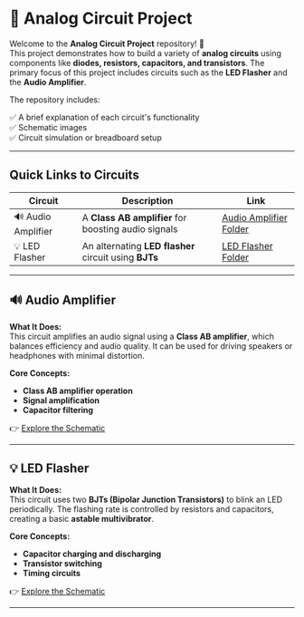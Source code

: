 # 🔌 Analog Circuit Project

Welcome to the **Analog Circuit Project** repository! 🎉  
This project demonstrates how to build a variety of **analog circuits** using components like **diodes, resistors, capacitors, and transistors**. The primary focus of this project includes circuits such as the **LED Flasher** and the **Audio Amplifier**.

The repository includes:

✅ A brief explanation of each circuit's functionality  
✅ Schematic images  
✅ Circuit simulation or breadboard setup  

---

## Quick Links to Circuits

| Circuit | Description | Link |
|--|--|--|
| 🔊 Audio Amplifier | A **Class AB amplifier** for boosting audio signals | [Audio Amplifier Folder](./Audio_Amplifier) |
| 💡 LED Flasher | An alternating **LED flasher** circuit using **BJTs** | [LED Flasher Folder](./LED_Flasher) |

---

## 🔊 Audio Amplifier
**What It Does:**  
This circuit amplifies an audio signal using a **Class AB amplifier**, which balances efficiency and audio quality. It can be used for driving speakers or headphones with minimal distortion.

**Core Concepts:**  
- **Class AB amplifier operation**  
- **Signal amplification**  
- **Capacitor filtering**  

👉 [Explore the Schematic](./Audio_Amplifier)

---

## 💡 LED Flasher
**What It Does:**  
This circuit uses two **BJTs (Bipolar Junction Transistors)** to blink an LED periodically. The flashing rate is controlled by resistors and capacitors, creating a basic **astable multivibrator**.

**Core Concepts:**  
- **Capacitor charging and discharging**  
- **Transistor switching**  
- **Timing circuits**  

👉 [Explore the Schematic](./LED_Flasher)

---




